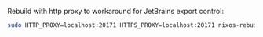 Rebuild with http proxy to workaround for JetBrains export control:

```bash
sudo HTTP_PROXY=localhost:20171 HTTPS_PROXY=localhost:20171 nixos-rebuild switch
```
